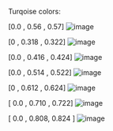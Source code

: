 Turqoise colors:

[0.0 , 0.56 , 0.57]
![image](https://user-images.githubusercontent.com/81622310/140620538-6edc4fad-c7d4-4b8f-ac27-f2006edbe7fe.png)

[0 , 0.318 , 0.322]	
![image](https://user-images.githubusercontent.com/81622310/140620580-0573d52e-52ac-4b5a-a0dd-b77dd75dc9fc.png)

[0.0 , 0.416 , 0.424]
![image](https://user-images.githubusercontent.com/81622310/140620603-b41a32a1-cadc-4b44-b7b1-700d1e081555.png)


[0.0 , 0.514 , 0.522]
![image](https://user-images.githubusercontent.com/81622310/140620623-09d6ed34-f962-4669-aa2d-d30e6f98f80c.png)

[0 , 0.612 , 0.624]	
![image](https://user-images.githubusercontent.com/81622310/140620674-02553dc2-e0b2-4a8a-9f21-1da605c709ad.png)

[ 0.0 , 0.710 , 0.722]
![image](https://user-images.githubusercontent.com/81622310/140620834-547d77a8-0762-4cdf-81ea-227566fadce7.png)

[ 0.0 , 0.808, 0.824 ]
![image](https://user-images.githubusercontent.com/81622310/140620844-eda24de7-8bf2-4c6c-baaf-fca0b6d0a528.png)
